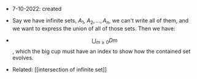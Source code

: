 - 7-10-2022: created

- Say we have infinite sets, $A_1$, $A_2, \dots, A_n$, we can't write all of them, and we want to express the union of all of those sets. Then we have:  
- $$\bigcup_{m \geq0} Dm$$ , which the big cup must have an index to show how the contained set evolves. 

- Related: [[intersection of infinite set]]